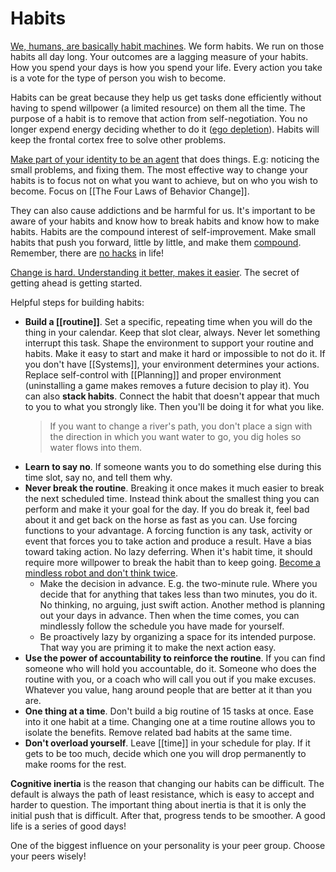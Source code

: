# Habits

[We, humans, are basically habit machines](https://twitter.com/JamesClear/status/1059504529111158784). We form habits. We run on those habits all day long. Your outcomes are a lagging measure of your habits. How you spend your days is how you spend your life. Every action you take is a vote for the type of person you wish to become.

Habits can be great because they help us get tasks done efficiently without having to spend willpower (a limited resource) on them all the time. The purpose of a habit is to remove that action from self-negotiation. You no longer expend energy deciding whether to do it ([ego depletion](https://en.wikipedia.org/wiki/Ego_depletion)). Habits will keep the frontal cortex free to solve other problems.

[Make part of your identity to be an agent](https://www.neelnanda.io/blog/become-a-person-who-actually-does-things) that does things. E.g: noticing the small problems, and fixing them. The most effective way to change your habits is to focus not on what you want to achieve, but on who you wish to become. Focus on [[The Four Laws of Behavior Change]].

They can also cause addictions and be harmful for us. It's important to be aware of your habits and know how to break habits and know how to make habits. Habits are the compound interest of self-improvement. Make small habits that push you forward, little by little, and make them [compound](https://www.investopedia.com/terms/c/compoundinterest.asp). Remember, there are [no hacks](http://www.collaborativefund.com/blog/useful-hacks/) in life!

[Change is hard. Understanding it better, makes it easier](https://www.youtube.com/watch?v=75d_29QWELk). The secret of getting ahead is getting started.

Helpful steps for building habits:

- **Build a [[routine]]**. Set a specific, repeating time when you will do the thing in your calendar. Keep that slot clear, always. Never let something interrupt this task. Shape the environment to support your routine and habits. Make it easy to start and make it hard or impossible to not do it. If you don't have [[Systems]], your environment determines your actions. Replace self-control with [[Planning]] and proper environment (uninstalling a game makes removes a future decision to play it). You can also **stack habits**. Connect the habit that doesn't appear that much to you to what you strongly like. Then you'll be doing it for what you like.
  > If you want to change a river's path, you don't place a sign with the direction in which you want water to go, you dig holes so water flows into them.
- **Learn to say no**. If someone wants you to do something else during this time slot, say no, and tell them why.
- **Never break the routine**. Breaking it once makes it much easier to break the next scheduled time. Instead think about the smallest thing you can perform and make it your goal for the day. If you do break it, feel bad about it and get back on the horse as fast as you can. Use forcing functions to your advantage. A forcing function is any task, activity or event that forces you to take action and produce a result. Have a bias toward taking action. No lazy deferring. When it's habit time, it should require more willpower to break the habit than to keep going. [Become a mindless robot and don't think twice](https://tiffanymatthe.com/not-thinking).
  - Make the decision in advance. E.g. the two-minute rule. Where you decide that for anything that takes less than two minutes, you do it. No thinking, no arguing, just swift action. Another method is planning out your days in advance. Then when the time comes, you can mindlessly follow the schedule you have made for yourself.
  - Be proactively lazy by organizing a space for its intended purpose. That way you are priming it to make the next action easy.
- **Use the power of accountability to reinforce the routine**. If you can find someone who will hold you accountable, do it. Someone who does the routine with you, or a coach who will call you out if you make excuses. Whatever you value, hang around people that are better at it than you are.
- **One thing at a time**. Don't build a big routine of 15 tasks at once. Ease into it one habit at a time. Changing one at a time routine allows you to isolate the benefits. Remove related bad habits at the same time.
- **Don't overload yourself**. Leave [[time]] in your schedule for play. If it gets to be too much, decide which one you will drop permanently to make rooms for the rest.

**Cognitive inertia** is the reason that changing our habits can be difficult. The default is always the path of least resistance, which is easy to accept and harder to question. The important thing about inertia is that it is only the initial push that is difficult. After that, progress tends to be smoother. A good life is a series of good days!

One of the biggest influence on your personality is your peer group. Choose your peers wisely!
